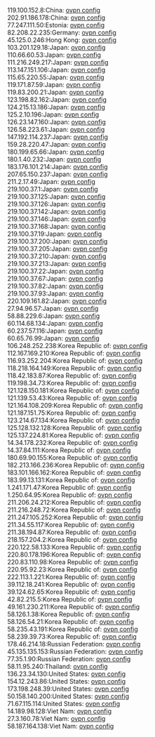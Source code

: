 119.100.152.8:China: [ovpn config](vpn/119_100_152_8.ovpn)  
202.91.186.178:China: [ovpn config](vpn/202_91_186_178.ovpn)  
77.247.111.50:Estonia: [ovpn config](vpn/77_247_111_50.ovpn)  
82.208.22.235:Germany: [ovpn config](vpn/82_208_22_235.ovpn)  
45.125.0.246:Hong Kong: [ovpn config](vpn/45_125_0_246.ovpn)  
103.201.129.18:Japan: [ovpn config](vpn/103_201_129_18.ovpn)  
110.66.60.53:Japan: [ovpn config](vpn/110_66_60_53.ovpn)  
111.216.249.217:Japan: [ovpn config](vpn/111_216_249_217.ovpn)  
113.147.151.106:Japan: [ovpn config](vpn/113_147_151_106.ovpn)  
115.65.220.55:Japan: [ovpn config](vpn/115_65_220_55.ovpn)  
119.171.87.59:Japan: [ovpn config](vpn/119_171_87_59.ovpn)  
119.83.200.21:Japan: [ovpn config](vpn/119_83_200_21.ovpn)  
123.198.82.162:Japan: [ovpn config](vpn/123_198_82_162.ovpn)  
124.215.13.186:Japan: [ovpn config](vpn/124_215_13_186.ovpn)  
125.2.10.196:Japan: [ovpn config](vpn/125_2_10_196.ovpn)  
126.23.147.160:Japan: [ovpn config](vpn/126_23_147_160.ovpn)  
126.58.223.61:Japan: [ovpn config](vpn/126_58_223_61.ovpn)  
147.192.114.237:Japan: [ovpn config](vpn/147_192_114_237.ovpn)  
159.28.220.47:Japan: [ovpn config](vpn/159_28_220_47.ovpn)  
180.199.65.66:Japan: [ovpn config](vpn/180_199_65_66.ovpn)  
180.1.40.232:Japan: [ovpn config](vpn/180_1_40_232.ovpn)  
183.176.101.214:Japan: [ovpn config](vpn/183_176_101_214.ovpn)  
207.65.150.237:Japan: [ovpn config](vpn/207_65_150_237.ovpn)  
211.2.17.49:Japan: [ovpn config](vpn/211_2_17_49.ovpn)  
219.100.37.1:Japan: [ovpn config](vpn/219_100_37_1.ovpn)  
219.100.37.125:Japan: [ovpn config](vpn/219_100_37_125.ovpn)  
219.100.37.126:Japan: [ovpn config](vpn/219_100_37_126.ovpn)  
219.100.37.142:Japan: [ovpn config](vpn/219_100_37_142.ovpn)  
219.100.37.146:Japan: [ovpn config](vpn/219_100_37_146.ovpn)  
219.100.37.168:Japan: [ovpn config](vpn/219_100_37_168.ovpn)  
219.100.37.19:Japan: [ovpn config](vpn/219_100_37_19.ovpn)  
219.100.37.200:Japan: [ovpn config](vpn/219_100_37_200.ovpn)  
219.100.37.205:Japan: [ovpn config](vpn/219_100_37_205.ovpn)  
219.100.37.210:Japan: [ovpn config](vpn/219_100_37_210.ovpn)  
219.100.37.213:Japan: [ovpn config](vpn/219_100_37_213.ovpn)  
219.100.37.22:Japan: [ovpn config](vpn/219_100_37_22.ovpn)  
219.100.37.67:Japan: [ovpn config](vpn/219_100_37_67.ovpn)  
219.100.37.82:Japan: [ovpn config](vpn/219_100_37_82.ovpn)  
219.100.37.93:Japan: [ovpn config](vpn/219_100_37_93.ovpn)  
220.109.161.82:Japan: [ovpn config](vpn/220_109_161_82.ovpn)  
27.94.96.57:Japan: [ovpn config](vpn/27_94_96_57.ovpn)  
58.88.229.6:Japan: [ovpn config](vpn/58_88_229_6.ovpn)  
60.114.68.134:Japan: [ovpn config](vpn/60_114_68_134.ovpn)  
60.237.57.116:Japan: [ovpn config](vpn/60_237_57_116.ovpn)  
60.65.76.99:Japan: [ovpn config](vpn/60_65_76_99.ovpn)  
106.248.252.238:Korea Republic of: [ovpn config](vpn/106_248_252_238.ovpn)  
112.167.169.210:Korea Republic of: [ovpn config](vpn/112_167_169_210.ovpn)  
116.93.252.204:Korea Republic of: [ovpn config](vpn/116_93_252_204.ovpn)  
118.218.164.149:Korea Republic of: [ovpn config](vpn/118_218_164_149.ovpn)  
118.42.183.87:Korea Republic of: [ovpn config](vpn/118_42_183_87.ovpn)  
119.198.34.73:Korea Republic of: [ovpn config](vpn/119_198_34_73.ovpn)  
121.128.150.181:Korea Republic of: [ovpn config](vpn/121_128_150_181.ovpn)  
121.139.53.43:Korea Republic of: [ovpn config](vpn/121_139_53_43.ovpn)  
121.164.108.209:Korea Republic of: [ovpn config](vpn/121_164_108_209.ovpn)  
121.187.151.75:Korea Republic of: [ovpn config](vpn/121_187_151_75.ovpn)  
123.214.67.134:Korea Republic of: [ovpn config](vpn/123_214_67_134.ovpn)  
125.128.132.128:Korea Republic of: [ovpn config](vpn/125_128_132_128.ovpn)  
125.137.224.81:Korea Republic of: [ovpn config](vpn/125_137_224_81.ovpn)  
14.34.178.232:Korea Republic of: [ovpn config](vpn/14_34_178_232.ovpn)  
14.37.84.111:Korea Republic of: [ovpn config](vpn/14_37_84_111.ovpn)  
180.69.90.155:Korea Republic of: [ovpn config](vpn/180_69_90_155.ovpn)  
182.213.166.236:Korea Republic of: [ovpn config](vpn/182_213_166_236.ovpn)  
183.101.166.162:Korea Republic of: [ovpn config](vpn/183_101_166_162.ovpn)  
183.99.13.131:Korea Republic of: [ovpn config](vpn/183_99_13_131.ovpn)  
1.241.171.47:Korea Republic of: [ovpn config](vpn/1_241_171_47.ovpn)  
1.250.64.95:Korea Republic of: [ovpn config](vpn/1_250_64_95.ovpn)  
211.206.24.212:Korea Republic of: [ovpn config](vpn/211_206_24_212.ovpn)  
211.216.248.72:Korea Republic of: [ovpn config](vpn/211_216_248_72.ovpn)  
211.247.105.252:Korea Republic of: [ovpn config](vpn/211_247_105_252.ovpn)  
211.34.55.117:Korea Republic of: [ovpn config](vpn/211_34_55_117.ovpn)  
211.38.194.87:Korea Republic of: [ovpn config](vpn/211_38_194_87.ovpn)  
218.157.204.2:Korea Republic of: [ovpn config](vpn/218_157_204_2.ovpn)  
220.122.58.133:Korea Republic of: [ovpn config](vpn/220_122_58_133.ovpn)  
220.80.178.196:Korea Republic of: [ovpn config](vpn/220_80_178_196.ovpn)  
220.83.110.98:Korea Republic of: [ovpn config](vpn/220_83_110_98.ovpn)  
220.95.92.23:Korea Republic of: [ovpn config](vpn/220_95_92_23.ovpn)  
222.113.1.221:Korea Republic of: [ovpn config](vpn/222_113_1_221.ovpn)  
39.112.18.241:Korea Republic of: [ovpn config](vpn/39_112_18_241.ovpn)  
39.124.62.65:Korea Republic of: [ovpn config](vpn/39_124_62_65.ovpn)  
42.82.215.5:Korea Republic of: [ovpn config](vpn/42_82_215_5.ovpn)  
49.161.230.211:Korea Republic of: [ovpn config](vpn/49_161_230_211.ovpn)  
58.126.1.38:Korea Republic of: [ovpn config](vpn/58_126_1_38.ovpn)  
58.126.54.21:Korea Republic of: [ovpn config](vpn/58_126_54_21.ovpn)  
58.235.43.191:Korea Republic of: [ovpn config](vpn/58_235_43_191.ovpn)  
58.239.39.73:Korea Republic of: [ovpn config](vpn/58_239_39_73.ovpn)  
178.46.214.18:Russian Federation: [ovpn config](vpn/178_46_214_18.ovpn)  
45.135.135.153:Russian Federation: [ovpn config](vpn/45_135_135_153.ovpn)  
77.35.1.90:Russian Federation: [ovpn config](vpn/77_35_1_90.ovpn)  
58.11.95.240:Thailand: [ovpn config](vpn/58_11_95_240.ovpn)  
136.23.34.130:United States: [ovpn config](vpn/136_23_34_130.ovpn)  
154.12.243.86:United States: [ovpn config](vpn/154_12_243_86.ovpn)  
173.198.248.39:United States: [ovpn config](vpn/173_198_248_39.ovpn)  
50.158.140.200:United States: [ovpn config](vpn/50_158_140_200.ovpn)  
71.67.115.114:United States: [ovpn config](vpn/71_67_115_114.ovpn)  
14.189.98.128:Viet Nam: [ovpn config](vpn/14_189_98_128.ovpn)  
27.3.160.78:Viet Nam: [ovpn config](vpn/27_3_160_78.ovpn)  
58.187.164.138:Viet Nam: [ovpn config](vpn/58_187_164_138.ovpn)  
